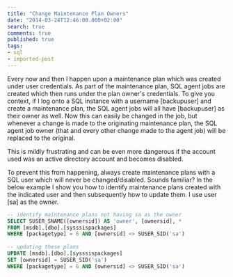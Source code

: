 ```yaml
---
title: "Change Maintenance Plan Owners"
date: "2014-03-24T12:46:00.000+02:00"
search: true
comments: true
published: true
tags:
- sql
- imported-post
---
```


Every now and then I happen upon a maintenance plan which was created under user credentials. As part of the maintenance plan, SQL agent jobs are created which then runs under the plan owner's credentials. To give you context, if I log onto a SQL instance with a username [backupuser] and create a maintenance plan, the SQL agent jobs will all have [backupuser] as their owner as well. Now this can easily be changed in the job, but whenever a change is made to the originating maintenance plan, the SQL agent job owner (that and every other change made to the agent job) will be replaced to the original. 

This is mildly frustrating and can be even more dangerous if the account used was an active directory account and becomes disabled. 

To prevent this from happening, always create maintenance plans with a SQL user which will never be changed/disabled. Sounds familiar? In the below example I show you how to identify maintenance plans created with the indicated user and then subsequently how to update them. I use user [sa] as the owner. 

```sql
-- identify maintenance plans not having sa as the owner
SELECT SUSER_SNAME([ownersid]) AS 'owner', [ownersid], *
FROM [msdb].[dbo].[sysssispackages] 
WHERE [packagetype] = 6 AND [ownersid] <> SUSER_SID('sa') 
   
-- updating these plans
UPDATE [msdb].[dbo].[sysssispackages] 
SET [ownersid] = SUSER_SID('sa') 
WHERE [packagetype] = 6 AND [ownersid] <> SUSER_SID('sa') 

```